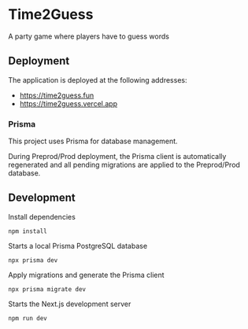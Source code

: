 # Time2Guess

A party game where players have to guess words

## Deployment

The application is deployed at the following addresses:

- https://time2guess.fun
- https://time2guess.vercel.app

### Prisma

This project uses Prisma for database management.

During Preprod/Prod deployment, the Prisma client is automatically regenerated and all pending migrations are applied to the Preprod/Prod database.

## Development

Install dependencies

```
npm install
```

Starts a local Prisma PostgreSQL database

```
npx prisma dev
```

Apply migrations and generate the Prisma client

```
npx prisma migrate dev
```

Starts the Next.js development server

```
npm run dev
```
